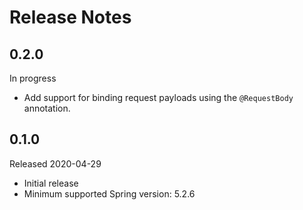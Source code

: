 # Release Notes

## 0.2.0

In progress

- Add support for binding request payloads using the `@RequestBody` annotation.

## 0.1.0

Released 2020-04-29

- Initial release
- Minimum supported Spring version: 5.2.6